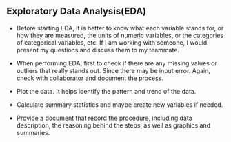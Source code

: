 ## Exploratory Data Analysis(EDA)

+  Before starting EDA, it is better to know what each variable stands for, or how they are measured, the units of numeric variables, or the categories of categorical variables, etc. If I am working with someone, I would present my questions and discuss them to my teammate. 

+  When performing EDA, first to check if there are any missing values or outliers that really stands out. Since there may be input error. Again, check with collaborator and document the process.  

+  Plot the data. It helps identify the pattern and trend of the data.   

+  Calculate summary statistics and maybe create new variables if needed.  

+  Provide a document that record the procedure, including data description, the reasoning behind the steps, as well as graphics and summaries.


